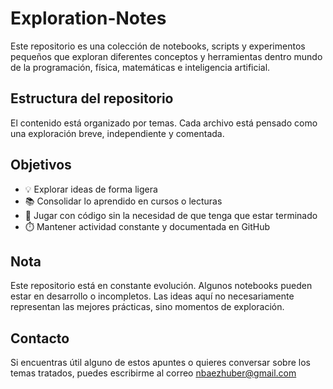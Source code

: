 # Exploration-Notes

Este repositorio es una colección de notebooks, scripts y experimentos pequeños que exploran diferentes conceptos y herramientas dentro mundo de la programación, física, matemáticas e inteligencia artificial. 

## Estructura del repositorio

El contenido está organizado por temas. Cada archivo está pensado como una exploración breve, independiente y comentada.

## Objetivos

- 💡 Explorar ideas de forma ligera
- 📚 Consolidar lo aprendido en cursos o lecturas
- 🧪 Jugar con código sin la necesidad de que tenga que estar terminado 
- ⏱️ Mantener actividad constante y documentada en GitHub

## Nota

Este repositorio está en constante evolución. Algunos notebooks pueden estar en desarrollo o incompletos. Las ideas aquí no necesariamente representan las mejores prácticas, sino momentos de exploración.

## Contacto

Si encuentras útil alguno de estos apuntes o quieres conversar sobre los temas tratados, puedes escribirme al correo nbaezhuber@gmail.com


